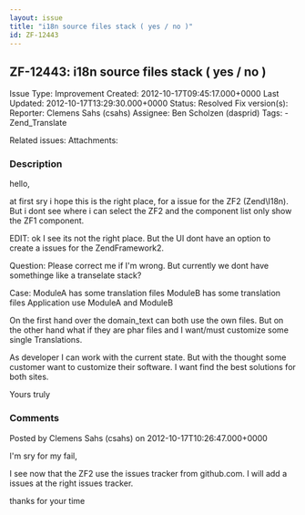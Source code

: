```yaml
---
layout: issue
title: "i18n source files stack ( yes / no )"
id: ZF-12443
---
```


ZF-12443: i18n source files stack ( yes / no )
----------------------------------------------

 Issue Type: Improvement Created: 2012-10-17T09:45:17.000+0000 Last Updated: 2012-10-17T13:29:30.000+0000 Status: Resolved Fix version(s): 
 Reporter:  Clemens Sahs (csahs)  Assignee:  Ben Scholzen (dasprid)  Tags: - Zend\_Translate
 
 Related issues: 
 Attachments: 
### Description

hello,

at first sry i hope this is the right place, for a issue for the ZF2 (Zend\\I18n). But i dont see where i can select the ZF2 and the component list only show the ZF1 component.

EDIT: ok I see its not the right place. But the UI dont have an option to create a issues for the ZendFramework2.

Question: Please correct me if I'm wrong. But currently we dont have somethinge like a transelate stack?

Case: ModuleA has some translation files ModuleB has some translation files Application use ModuleA and ModuleB

On the first hand over the domain\_text can both use the own files. But on the other hand what if they are phar files and I want/must customize some single Translations.

As developer I can work with the current state. But with the thought some customer want to customize their software. I want find the best solutions for both sites.

Yours truly

 

 

### Comments

Posted by Clemens Sahs (csahs) on 2012-10-17T10:26:47.000+0000

I'm sry for my fail,

I see now that the ZF2 use the issues tracker from github.com. I will add a issues at the right issues tracker.

thanks for your time

 

 